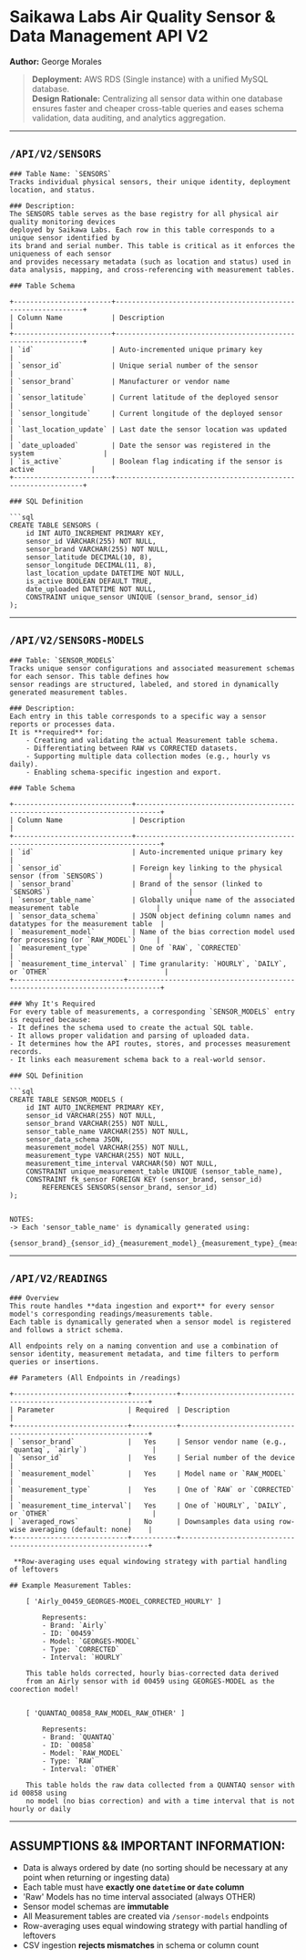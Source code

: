 # Saikawa Labs Air Quality Sensor & Data Management API V2
**Author:** George Morales

> **Deployment:** AWS RDS (Single instance) with a unified MySQL database.  
> **Design Rationale:** Centralizing all sensor data within one database ensures faster and cheaper cross-table queries and eases schema validation, data auditing, and analytics aggregation.

---

## `/API/V2/SENSORS`

    ### Table Name: `SENSORS`  
    Tracks individual physical sensors, their unique identity, deployment location, and status.

    ### Description:
    The SENSORS table serves as the base registry for all physical air quality monitoring devices
    deployed by Saikawa Labs. Each row in this table corresponds to a unique sensor identified by
    its brand and serial number. This table is critical as it enforces the uniqueness of each sensor
    and provides necessary metadata (such as location and status) used in data analysis, mapping, and cross-referencing with measurement tables.

    ### Table Schema

    +------------------------+--------------------------------------------------------------+
    | Column Name            | Description                                                  |
    +------------------------+--------------------------------------------------------------+
    | `id`                   | Auto-incremented unique primary key                          |
    | `sensor_id`            | Unique serial number of the sensor                           |
    | `sensor_brand`         | Manufacturer or vendor name                                  |
    | `sensor_latitude`      | Current latitude of the deployed sensor                      |
    | `sensor_longitude`     | Current longitude of the deployed sensor                     |
    | `last_location_update` | Last date the sensor location was updated                    |
    | `date_uploaded`        | Date the sensor was registered in the system                 |
    | `is_active`            | Boolean flag indicating if the sensor is active              |
    +------------------------+--------------------------------------------------------------+

    ### SQL Definition

    ```sql
    CREATE TABLE SENSORS (
        id INT AUTO_INCREMENT PRIMARY KEY,
        sensor_id VARCHAR(255) NOT NULL,
        sensor_brand VARCHAR(255) NOT NULL,
        sensor_latitude DECIMAL(10, 8),
        sensor_longitude DECIMAL(11, 8),
        last_location_update DATETIME NOT NULL,
        is_active BOOLEAN DEFAULT TRUE,
        date_uploaded DATETIME NOT NULL,
        CONSTRAINT unique_sensor UNIQUE (sensor_brand, sensor_id)
    );


---


## `/API/V2/SENSORS-MODELS`

    ### Table: `SENSOR_MODELS`  
    Tracks unique sensor configurations and associated measurement schemas for each sensor. This table defines how 
    sensor readings are structured, labeled, and stored in dynamically generated measurement tables.

    ### Description:
    Each entry in this table corresponds to a specific way a sensor reports or processes data.
    It is **required** for:
        - Creating and validating the actual Measurement table schema.
        - Differentiating between RAW vs CORRECTED datasets.
        - Supporting multiple data collection modes (e.g., hourly vs daily).
        - Enabling schema-specific ingestion and export.

    ### Table Schema

    +-----------------------------+----------------------------------------------------------------------------+
    | Column Name                 | Description                                                                |
    +-----------------------------+----------------------------------------------------------------------------+
    | `id`                        | Auto-incremented unique primary key                                        |
    | `sensor_id`                 | Foreign key linking to the physical sensor (from `SENSORS`)                |
    | `sensor_brand`              | Brand of the sensor (linked to `SENSORS`)                                  |
    | `sensor_table_name`         | Globally unique name of the associated measurement table                   |
    | `sensor_data_schema`        | JSON object defining column names and datatypes for the measurement table  |
    | `measurement_model`         | Name of the bias correction model used for processing (or `RAW_MODEL`)     |
    | `measurement_type`          | One of `RAW`, `CORRECTED`                                                  |
    | `measurement_time_interval` | Time granularity: `HOURLY`, `DAILY`, or `OTHER`                            |
    +---------------------------+------------------------------------------------------------------------------+

    ### Why It's Required  
    For every table of measurements, a corresponding `SENSOR_MODELS` entry is required because:
    - It defines the schema used to create the actual SQL table.
    - It allows proper validation and parsing of uploaded data.
    - It determines how the API routes, stores, and processes measurement records.
    - It links each measurement schema back to a real-world sensor.

    ### SQL Definition

    ```sql
    CREATE TABLE SENSOR_MODELS (
        id INT AUTO_INCREMENT PRIMARY KEY,
        sensor_id VARCHAR(255) NOT NULL,
        sensor_brand VARCHAR(255) NOT NULL,
        sensor_table_name VARCHAR(255) NOT NULL,
        sensor_data_schema JSON,
        measurement_model VARCHAR(255) NOT NULL,
        measurement_type VARCHAR(255) NOT NULL,
        measurement_time_interval VARCHAR(50) NOT NULL,
        CONSTRAINT unique_measurement_table UNIQUE (sensor_table_name),
        CONSTRAINT fk_sensor FOREIGN KEY (sensor_brand, sensor_id) 
            REFERENCES SENSORS(sensor_brand, sensor_id)
    );


    NOTES:
    -> Each 'sensor_table_name' is dynamically generated using:
        {sensor_brand}_{sensor_id}_{measurement_model}_{measurement_type}_{measurement_time_interval}


---


## `/API/V2/READINGS`

    ### Overview  
    This route handles **data ingestion and export** for every sensor model's corresponding readings/measurements table.
    Each table is dynamically generated when a sensor model is registered and follows a strict schema.

    All endpoints rely on a naming convention and use a combination of sensor identity, measurement metadata, and time filters to perform queries or insertions.

    ## Parameters (All Endpoints in /readings)

    +----------------------------+-----------+--------------------------------------------------------------+
    | Parameter                  | Required  | Description                                                  |
    +----------------------------+-----------+--------------------------------------------------------------+
    | `sensor_brand`             |   Yes     | Sensor vendor name (e.g., `quantaq`, `airly`)                |
    | `sensor_id`                |   Yes     | Serial number of the device                                  |
    | `measurement_model`        |   Yes     | Model name or `RAW_MODEL`                                    |
    | `measurement_type`         |   Yes     | One of `RAW` or `CORRECTED`                                  |
    | `measurement_time_interval`|   Yes     | One of `HOURLY`, `DAILY`, or `OTHER`                         |
    | `averaged_rows`            |   No      | Downsamples data using row-wise averaging (default: none)    |
    +----------------------------+-----------+--------------------------------------------------------------+

     **Row-averaging uses equal windowing strategy with partial handling of leftovers

    ## Example Measurement Tables:

        [ 'Airly_00459_GEORGES-MODEL_CORRECTED_HOURLY' ]

            Represents:
            - Brand: `Airly`
            - ID: `00459`
            - Model: `GEORGES-MODEL`
            - Type: `CORRECTED`
            - Interval: `HOURLY`

        This table holds corrected, hourly bias-corrected data derived
        from an Airly sensor with id 00459 using GEORGES-MODEL as the coorection model!


        [ 'QUANTAQ_00858_RAW_MODEL_RAW_OTHER' ]

            Represents:
            - Brand: `QUANTAQ`
            - ID: `00858`
            - Model: `RAW_MODEL`
            - Type: `RAW`
            - Interval: `OTHER`

        This table holds the raw data collected from a QUANTAQ sensor with id 00858 using 
        no model (no bias correction) and with a time interval that is not hourly or daily


---


## ASSUMPTIONS && IMPORTANT INFORMATION:

- Data is always ordered by date (no sorting should be necessary at any point when returning or ingesting data)
- Each table must have **exactly one `datetime` or `date` column**
- 'Raw' Models has no time interval associated (always OTHER)
- Sensor model schemas are **immutable**
- All Measurement tables are created via `/sensor-models` endpoints
- Row-averaging uses equal windowing strategy with partial handling of leftovers
- CSV ingestion **rejects mismatches** in schema or column count

